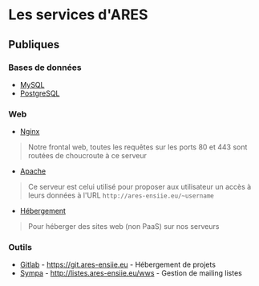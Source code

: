 Les services d'ARES
===================

Publiques
---------

### Bases de données

* [MySQL](/admins/services/mysql)
* [PostgreSQL](/admins/services/pgsql)

### Web

* [Nginx](/admins/services/nginx) 

> Notre frontal web, toutes les requêtes sur les ports 80 et 443 sont routées
> de choucroute à ce serveur

* [Apache](/admins/services/apache)

> Ce serveur est celui utilisé pour proposer aux utilisateur un accès
> à leurs données à l'URL `http://ares-ensiie.eu/~username`

* [Hébergement](/admins/services/hebergement)

> Pour héberger des sites web (non PaaS) sur nos serveurs

### Outils

* [Gitlab](/admins/services/gitlab) - <https://git.ares-ensiie.eu> - Hébergement de projets
* [Sympa](/admins/services/sympa) - <http://listes.ares-ensiie.eu/wws> - Gestion de mailing listes
